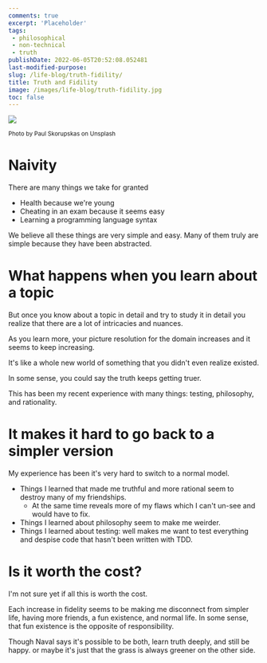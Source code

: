 ```yaml
---
comments: true
excerpt: 'Placeholder' 
tags:
 - philosophical
 - non-technical
 - truth
publishDate: 2022-06-05T20:52:08.052481
last-modified-purpose:
slug: /life-blog/truth-fidility/
title: Truth and Fidility
image: /images/life-blog/truth-fidility.jpg
toc: false
---
```

![](/images/life-blog/truth-fidility.jpg)

<sup>Photo by Paul Skorupskas on Unsplash</sup>

# Naivity

There are many things we take for granted

- Health because we're young
- Cheating in an exam because it seems easy
- Learning a programming language syntax

We believe all these things are very simple and easy. Many of them truly are simple because they have been abstracted.

# What happens when you learn about a topic

But once you know about a topic in detail and try to study it in detail you realize that there are a lot of intricacies and nuances.

As you learn more, your picture resolution for the domain increases and it seems to keep increasing.

It's like a whole new world of something that you didn't even realize existed.

In some sense, you could say the truth keeps getting truer.

This has been my recent experience with many things: testing, philosophy, and rationality.

# It makes it hard to go back to a simpler version

My experience has been it's very hard to switch to a normal model.

- Things I learned that made me truthful and more rational seem to destroy many of my friendships. 
    - At the same time reveals more of my flaws which I can't un-see and would have to fix.
- Things I learned about philosophy seem to make me weirder.
- Things  I learned about testing: well makes me want to test everything and despise code that hasn't been written with TDD.

# Is it worth the cost?

I'm not sure yet if all this is worth the cost.

Each increase in fidelity seems to be making me disconnect from simpler life, having more friends, a fun existence, and normal life. In some sense, that fun existence is the opposite of responsibility.

Though Naval says it's possible to be both, learn truth deeply, and still be happy. or maybe it's just that the grass is always greener on the other side.